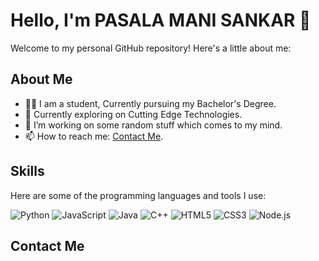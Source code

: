 # Hello, I'm PASALA MANI SANKAR 👋

Welcome to my personal GitHub repository! Here's a little about me:

## About Me
- 👨‍💻 I am a student, Currently pursuing my Bachelor's Degree.
- 🌱 Currently exploring on Cutting Edge Technologies.
- 🔭 I’m working on some random stuff which comes to my mind.
- 📫 How to reach me: [Contact Me](#contact-me).

## Skills
Here are some of the programming languages and tools I use:

![Python](https://img.shields.io/badge/Python-3776AB?style=for-the-badge&logo=python&logoColor=white)
![JavaScript](https://img.shields.io/badge/JavaScript-F7DF1E?style=for-the-badge&logo=javascript&logoColor=black)
![Java](https://img.shields.io/badge/Java-007396?style=for-the-badge&logo=java&logoColor=white)
![C++](https://img.shields.io/badge/C%2B%2B-00599C?style=for-the-badge&logo=c%2B%2B&logoColor=white)
![HTML5](https://img.shields.io/badge/HTML5-E34F26?style=for-the-badge&logo=html5&logoColor=white)
![CSS3](https://img.shields.io/badge/CSS3-1572B6?style=for-the-badge&logo=css3&logoColor=white)
![Node.js](https://img.shields.io/badge/Node.js-339933?style=for-the-badge&logo=node.js&logoColor=white)

## Contact Me
